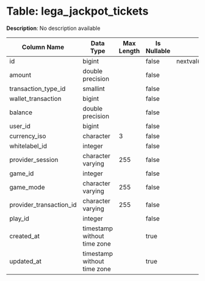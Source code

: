 # Table: lega_jackpot_tickets

**Description**: No description available

| Column Name | Data Type | Max Length | Is Nullable | Default | Primary Key | Foreign Key |
|-------------|-----------|------------|-------------|---------|-------------|-------------|
| id | bigint |  | false | nextval('pam.lega_jackpot_tickets_id_seq'::regclass) | lega_jackpot_tickets | lega_jackpot_tickets |
| amount | double precision |  | false |  |  |  |
| transaction_type_id | smallint |  | false |  | lega_jackpot_tickets | transaction_types |
| wallet_transaction | bigint |  | false |  |  |  |
| balance | double precision |  | false |  |  |  |
| user_id | bigint |  | false |  | lega_jackpot_tickets | users |
| currency_iso | character | 3 | false |  | lega_jackpot_tickets | currencies |
| whitelabel_id | integer |  | false |  | lega_jackpot_tickets | whitelabels |
| provider_session | character varying | 255 | false |  |  |  |
| game_id | integer |  | false |  | lega_jackpot_tickets | games |
| game_mode | character varying | 255 | false |  |  |  |
| provider_transaction_id | character varying | 255 | false |  |  |  |
| play_id | integer |  | false |  |  |  |
| created_at | timestamp without time zone |  | true |  |  |  |
| updated_at | timestamp without time zone |  | true |  |  |  |
